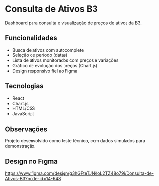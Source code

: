 # Consulta de Ativos B3

Dashboard para consulta e visualização de preços de ativos da B3.

## Funcionalidades

- Busca de ativos com autocomplete
- Seleção de período (datas)
- Lista de ativos monitorados com preços e variações
- Gráfico de evolução dos preços (Chart.js)
- Design responsivo fiel ao Figma

## Tecnologias

- React
- Chart.js
- HTML/CSS
- JavaScript

## Observações

Projeto desenvolvido como teste técnico, com dados simulados para demonstração.

## Design no Figma

https://www.figma.com/design/g3hGFteTJNKoL2TZ48o79i/Consulta-de-Ativos-B3?node-id=14-648

